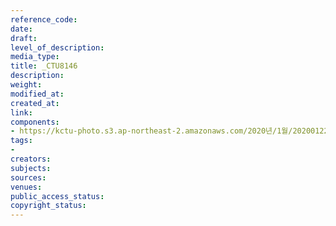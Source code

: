 ```yaml
---
reference_code: 
date: 
draft: 
level_of_description: 
media_type: 
title: _CTU8146
description: 
weight: 
modified_at: 
created_at: 
link: 
components:
- https://kctu-photo.s3.ap-northeast-2.amazonaws.com/2020년/1월/20200122_김명환+위원장,+설+맞이+투쟁사업장+지지+방문/_CTU8146.jpg
tags:
- 
creators: 
subjects: 
sources: 
venues: 
public_access_status: 
copyright_status: 
---
```

